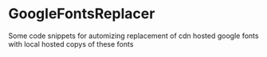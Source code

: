 # GoogleFontsReplacer
Some code snippets for automizing replacement of cdn hosted google fonts with local hosted copys of these fonts
